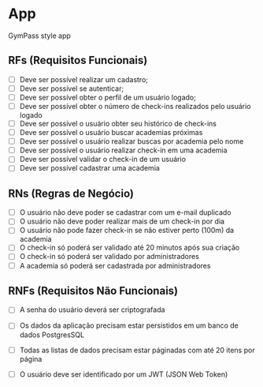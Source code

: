 # App

GymPass style app

## RFs (Requisitos Funcionais)
 - [  ] Deve ser possível realizar um cadastro;
 - [  ] Deve ser possível se autenticar;
 - [  ] Deve ser possível obter o perfil de um usuário logado;
 - [  ] Deve ser possível obter o número de check-ins realizados pelo usuário logado
 - [  ] Deve ser possível o usuário obter seu histórico de check-ins
 - [  ] Deve ser possível o usuário buscar academias próximas
 - [  ] Deve ser possível o usuário realizar buscas por academia pelo nome
 - [  ] Deve ser possível o usuário realizar check-in em uma academia
 - [  ] Deve ser possível validar o check-in de um usuário
 - [  ] Deve ser possível cadastrar uma academia

## RNs (Regras de Negócio)
 - [  ] O usuário não deve poder se cadastrar com um e-mail duplicado
 - [  ] O usuário não deve poder realizar mais de um check-in por dia
 - [  ] O usuário não pode fazer check-in se não estiver perto (100m) da academia
 - [  ] O check-in só poderá ser validado até 20 minutos após sua criação
 - [  ] O check-in só poderá ser validado por administradores
 - [  ] A academia só poderá ser cadastrada por administradores

## RNFs (Requisitos Não Funcionais)
 - [  ] A senha do usuário deverá ser criptografada
 - [  ] Os dados da aplicação precisam estar persistidos em um banco de dados PostgresSQL
 - [  ] Todas as listas de dados precisam estar páginadas com até 20 itens por página
 - [  ] O usuário deve ser identificado por um JWT (JSON Web Token)
 